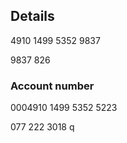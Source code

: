 ## Details

4910 1499 5352 9837

9837 826


### Account number

0004910 1499 5352 5223


077 222 3018
q
